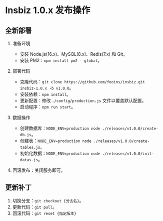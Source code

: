 # Insbiz 1.0.x 发布操作

## 全新部署

1. 准备环境

   - 安装 Node.js(16.x)、MySQL(8.x)、Redis(7.x) 和 Git。
   - 安装 PM2：`npm install pm2 --global`。

2. 部署代码

   - 克隆代码：`git clone https://github.com/fooins/insbiz.git insbiz-1.0.x -b v1.0.0`。
   - 安装依赖：`npm install`。
   - 更新配置：修改 `./config/production.js` 文件以覆盖默认配置。
   - 启动程序：`npm run start`。

3. 数据操作

   - 创建数据库：`NODE_ENV=production node ./releases/v1.0.0/create-db.js`。
   - 创建表：`NODE_ENV=production node ./releases/v1.0.0/create-tables.js`。
   - 初始化数据：`NODE_ENV=production node ./releases/v1.0.0/init-datas.js`。

4. 回滚发布：关闭服务即可。

## 更新补丁

1. 切换分支：`git checkout {分支名}`。
2. 更新代码：`git pull`。
3. 回滚代码：`git reset {指定版本}`
